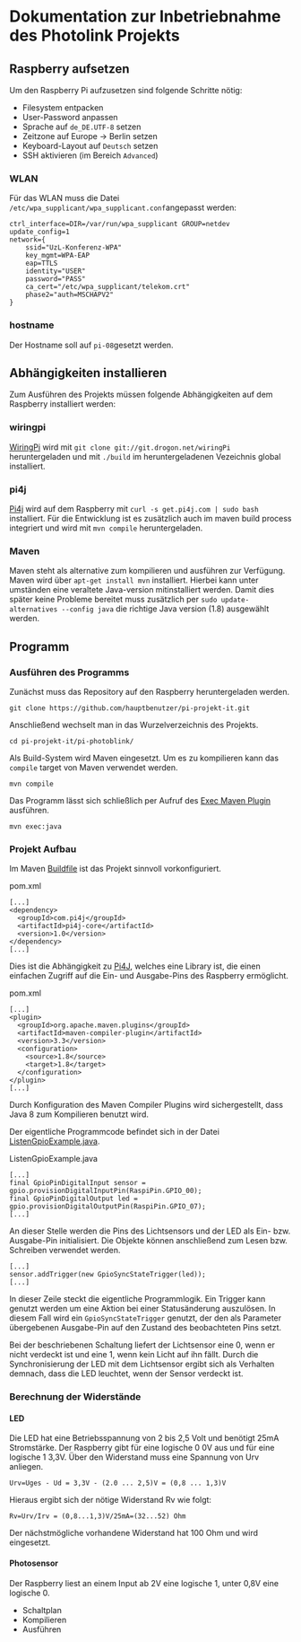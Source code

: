 # Dokumentation zur Inbetriebnahme des Photolink Projekts

## Raspberry aufsetzen

Um den Raspberry Pi aufzusetzen sind folgende Schritte nötig:
* Filesystem entpacken
* User-Password anpassen
* Sprache auf `de_DE.UTF-8` setzen
* Zeitzone auf Europe -> Berlin setzen
* Keyboard-Layout auf `Deutsch` setzen
* SSH aktivieren (im Bereich `Advanced`)

### WLAN

Für das WLAN muss die Datei `/etc/wpa_supplicant/wpa_supplicant.conf`angepasst werden:

    ctrl_interface=DIR=/var/run/wpa_supplicant GROUP=netdev
    update_config=1
    network={
    	ssid="UzL-Konferenz-WPA"
    	key_mgmt=WPA-EAP
    	eap=TTLS
    	identity="USER"
    	password="PASS"
    	ca_cert="/etc/wpa_supplicant/telekom.crt"
    	phase2="auth=MSCHAPV2"
    }

### hostname

Der Hostname soll auf `pi-08`gesetzt werden.

## Abhängigkeiten installieren

Zum Ausführen des Projekts müssen folgende Abhängigkeiten auf dem Raspberry installiert werden:

### wiringpi

[WiringPi](http://wiringpi.com) wird mit `git clone git://git.drogon.net/wiringPi` heruntergeladen
und mit `./build` im heruntergeladenen Vezeichnis global installiert.

### pi4j

[Pi4j](http://pi4j.com) wird auf dem Raspberry mit `curl -s get.pi4j.com | sudo bash` installiert.
Für die Entwicklung ist es zusätzlich auch im maven build process integriert und wird mit `mvn compile` heruntergeladen.

### Maven

Maven steht als alternative zum kompilieren und ausführen zur Verfügung.
Maven wird über `apt-get install mvn` installiert.
Hierbei kann unter umständen eine veraltete Java-version mitinstalliert werden.
Damit dies später keine Probleme bereitet muss zusätzlich per `sudo update-alternatives --config java`
die richtige Java version (1.8) ausgewählt werden.

## Programm

### Ausführen des Programms

Zunächst muss das Repository auf den Raspberry heruntergeladen werden.

    git clone https://github.com/hauptbenutzer/pi-projekt-it.git

Anschließend wechselt man in das Wurzelverzeichnis des Projekts.

    cd pi-projekt-it/pi-photoblink/

Als Build-System wird Maven eingesetzt. Um es zu kompilieren kann das `compile`
target von Maven verwendet werden.

    mvn compile

Das Programm lässt sich schließlich per Aufruf des
[Exec Maven Plugin](http://mojo.codehaus.org/exec-maven-plugin/) ausführen.

    mvn exec:java

### Projekt Aufbau

Im Maven
[Buildfile](https://github.com/hauptbenutzer/pi-projekt-it/blob/master/pi-photoblink/pom.xml)
ist das Projekt sinnvoll vorkonfiguriert.

pom.xml

    [...]
    <dependency>
      <groupId>com.pi4j</groupId>
      <artifactId>pi4j-core</artifactId>
      <version>1.0</version>
    </dependency>
    [...]

Dies ist die Abhängigkeit zu [Pi4J](http://pi4j.com/), welches eine Library ist,
die einen einfachen Zugriff auf die Ein- und Ausgabe-Pins des Raspberry
ermöglicht.

pom.xml

    [...]
    <plugin>
      <groupId>org.apache.maven.plugins</groupId>
      <artifactId>maven-compiler-plugin</artifactId>
      <version>3.3</version>
      <configuration>
        <source>1.8</source>
        <target>1.8</target>
      </configuration>
    </plugin>
    [...]

Durch Konfiguration des Maven Compiler Plugins wird sichergestellt, dass Java 8
zum Kompilieren benutzt wird.

Der eigentliche Programmcode befindet sich in der Datei
[ListenGpioExample.java](https://github.com/hauptbenutzer/pi-projekt-it/blob/master/pi-photoblink/src/main/java/de/uni_luebeck/itm/sva08/ListenGpioExample.java).

ListenGpioExample.java

    [...]
    final GpioPinDigitalInput sensor = gpio.provisionDigitalInputPin(RaspiPin.GPIO_00);
    final GpioPinDigitalOutput led = gpio.provisionDigitalOutputPin(RaspiPin.GPIO_07);
    [...]

An dieser Stelle werden die Pins des Lichtsensors und der LED als Ein- bzw.
Ausgabe-Pin initialisiert. Die Objekte können anschließend zum Lesen bzw.
Schreiben verwendet werden.

    [...]
    sensor.addTrigger(new GpioSyncStateTrigger(led));
    [...]

In dieser Zeile steckt die eigentliche Programmlogik. Ein Trigger kann genutzt
werden um eine Aktion bei einer Statusänderung auszulösen. In diesem Fall wird
ein `GpioSyncStateTrigger` genutzt, der den als Parameter übergebenen
Ausgabe-Pin auf den Zustand des beobachteten Pins setzt.

Bei der beschriebenen Schaltung liefert der Lichtsensor eine 0, wenn er nicht
verdeckt ist und eine 1, wenn kein Licht auf ihn fällt. Durch die
Synchronisierung der LED mit dem Lichtsensor ergibt sich als Verhalten demnach,
dass die LED leuchtet, wenn der Sensor verdeckt ist.

### Berechnung der Widerstände

#### LED

Die LED hat eine Betriebsspannung von 2 bis 2,5 Volt und benötigt 25mA Stromstärke.
Der Raspberry gibt für eine logische 0 0V aus und für eine logische 1 3,3V.
Über den Widerstand muss eine Spannung von Urv anliegen.

    Urv=Uges - Ud = 3,3V - (2.0 ... 2,5)V = (0,8 ... 1,3)V

Hieraus ergibt sich der nötige Widerstand Rv wie folgt:

    Rv=Urv/Irv = (0,8...1,3)V/25mA=(32...52) Ohm

Der nächstmögliche vorhandene Widerstand hat 100 Ohm und wird eingesetzt.

#### Photosensor

Der Raspberry liest an einem Input ab 2V eine logische 1, unter 0,8V eine logische 0.




* Schaltplan
* Kompilieren
* Ausführen
